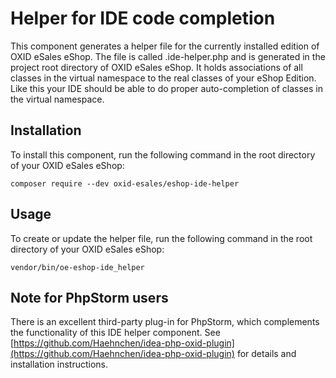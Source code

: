 Helper for IDE code completion  
==============================

This component generates a helper file for the currently installed edition of OXID eSales eShop.
The file is called .ide-helper.php and is generated in the project root directory of OXID eSales eShop.
It holds associations of all classes in the virtual namespace to the real classes of your eShop Edition.
Like this your IDE should be able to do proper auto-completion of classes in the virtual namespace. 

Installation
------------

To install this component, run the following command in the root directory of your OXID eSales eShop: 

```
composer require --dev oxid-esales/eshop-ide-helper
```

Usage
-----

To create or update the helper file, run the following command in the root directory of your OXID eSales eShop:  

```
vendor/bin/oe-eshop-ide_helper
```

Note for PhpStorm users
-----------------------

There is an excellent third-party plug-in for PhpStorm, which complements the functionality of this IDE helper component.
See [https://github.com/Haehnchen/idea-php-oxid-plugin](https://github.com/Haehnchen/idea-php-oxid-plugin) for details and installation instructions.
